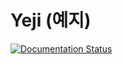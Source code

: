 # Yeji (예지)

[![Documentation Status](https://readthedocs.org/projects/yeji/badge/?version=latest)](https://yeji.readthedocs.io/en/latest/?badge=latest)
